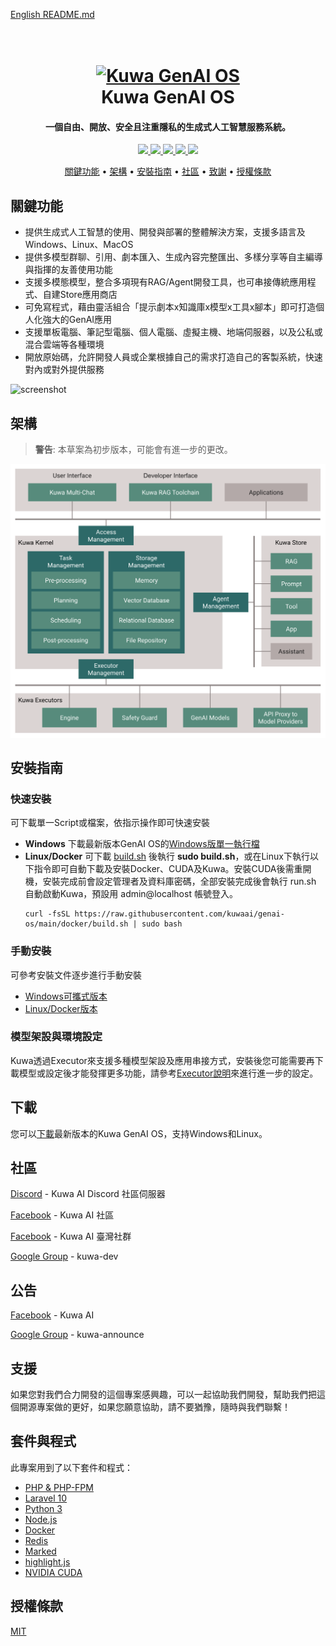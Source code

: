 [English README.md](./README.md)

<h1 align="center">
  <br>
  <a href="https://kuwaai.tw/zh-Hant/">
  <img src="./src/multi-chat/public/images/kuwa.png" alt="Kuwa GenAI OS" width="200"></a>
  <br>
  Kuwa GenAI OS
  <br>
</h1>

<h4 align="center">一個自由、開放、安全且注重隱私的生成式人工智慧服務系統。</h4>

<p align="center">
  <a href="http://makeapullrequest.com">
    <img src="https://img.shields.io/badge/PRs-welcome-brightgreen.svg">
  </a>
  <a href="https://laravel.com/docs/10.x/releases">
    <img src="https://img.shields.io/badge/maintained%20with-Laravel-cc00ff.svg">
  </a>
  <a href="#">
    <img src="https://img.shields.io/github/v/release/kuwaai/genai-os">
  </a>
  <!--<a href="#">
    <img src="https://img.shields.io/github/downloads/kuwaai/genai-os/total">
  </a>-->
  <a href="#">
    <img src="https://img.shields.io/github/license/kuwaai/genai-os">
  </a>
  <a href="#">
    <img src="https://img.shields.io/github/stars/kuwaai">
  </a>
</p>

<p align="center">
  <a href="#關鍵功能">關鍵功能</a> •
  <a href="#架構">架構</a> •
  <a href="#安裝指南">安裝指南</a> •
  <a href="#社區">社區</a> •
  <a href="#致謝">致謝</a> •
  <a href="#授權條款">授權條款</a>
</p>

## 關鍵功能
* 提供生成式人工智慧的使用、開發與部署的整體解決方案，支援多語言及Windows、Linux、MacOS
* 提供多模型群聊、引用、劇本匯入、生成內容完整匯出、多樣分享等自主編導與指揮的友善使用功能 
* 支援多模態模型，整合多項現有RAG/Agent開發工具，也可串接傳統應用程式、自建Store應用商店
* 可免寫程式，藉由靈活組合「提示劇本x知識庫x模型x工具x腳本」即可打造個人化強大的GenAI應用
* 支援單板電腦、筆記型電腦、個人電腦、虛擬主機、地端伺服器，以及公私或混合雲端等各種環境
* 開放原始碼，允許開發人員或企業根據自己的需求打造自己的客製系統，快速對內或對外提供服務

![screenshot](./src/multi-chat/public/images/demo.gif)

## 架構
> **警告**: 本草案為初步版本，可能會有進一步的更改。

[![screenshot](./src/multi-chat/public/images/architecture.svg)](https://kuwaai.tw/os/Intro)

## 安裝指南
### 快速安裝
可下載單一Script或檔案，依指示操作即可快速安裝
* **Windows**
下載最新版本GenAI OS的[Windows版單一執行檔](https://github.com/kuwaai/genai-os/releases)
* **Linux/Docker**
可下載 [build.sh](./docker/build.sh) 後執行 **sudo build.sh**，或在Linux下執行以下指令即可自動下載及安裝Docker、CUDA及Kuwa。安裝CUDA後需重開機，安裝完成前會設定管理者及資料庫密碼，全部安裝完成後會執行 run.sh 自動啟動Kuwa，預設用 admin@localhost 帳號登入。
  ```
  curl -fsSL https://raw.githubusercontent.com/kuwaai/genai-os/main/docker/build.sh | sudo bash
  ```
### 手動安裝
可參考安裝文件逐步進行手動安裝
* [Windows可攜式版本](./windows/README_TW.md)
* [Linux/Docker版本](./docker/README_TW.md)

### 模型架設與環境設定
Kuwa透過Executor來支援多種模型架設及應用串接方式，安裝後您可能需要再下載模型或設定後才能發揮更多功能，請參考[Executor說明](./src/executor/README_TW.md)來進行進一步的設定。

## 下載

您可以[下載](https://github.com/kuwaai/genai-os/releases)最新版本的Kuwa GenAI OS，支持Windows和Linux。

## 社區

[Discord](https://discord.gg/4HxYAkvdu5) - Kuwa AI Discord 社區伺服器

[Facebook](https://www.facebook.com/groups/g.kuwaai.org) - Kuwa AI 社區

[Facebook](https://www.facebook.com/groups/g.kuwaai.tw) - Kuwa AI 臺灣社群

[Google Group](https://groups.google.com/g/kuwa-dev) - kuwa-dev

## 公告

[Facebook](https://www.facebook.com/kuwaai) - Kuwa AI

[Google Group](https://groups.google.com/g/kuwa-announce) - kuwa-announce

## 支援

如果您對我們合力開發的這個專案感興趣，可以一起協助我們開發，幫助我們把這個開源專案做的更好，如果您願意協助，請不要猶豫，隨時與我們聯繫！

## 套件與程式

此專案用到了以下套件和程式：

- [PHP & PHP-FPM](https://www.php.net/)
- [Laravel 10](https://laravel.com/)
- [Python 3](https://www.python.org/)
- [Node.js](https://nodejs.org/)
- [Docker](https://www.docker.com/)
- [Redis](https://redis.io/)
- [Marked](https://github.com/chjj/marked)
- [highlight.js](https://highlightjs.org/)
- [NVIDIA CUDA](https://developer.nvidia.com/cuda-toolkit)

## 授權條款
[MIT](./LICENSE)
